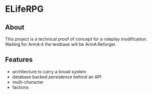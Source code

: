# ELifeRPG


## About

This project is a technical proof of concept for a roleplay modification. Waiting for ArmA:4 the testbase will be ArmA:Reforger.



## Features

- architecture to carry a broad system
- database backed persistence behind an API
- multi-character
- factions
